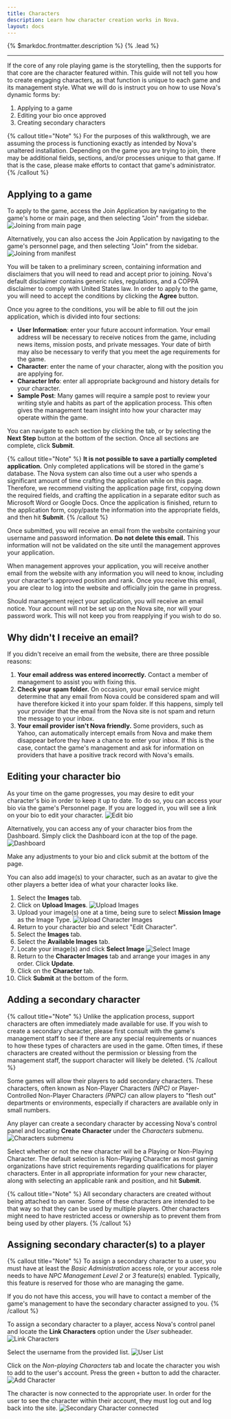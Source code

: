 ```yaml
---
title: Characters
description: Learn how character creation works in Nova.
layout: docs
---
```


{% $markdoc.frontmatter.description %} {% .lead %}

---

If the core of any role playing game is the storytelling, then the supports for that core are the character featured within. This guide will not tell you how to create engaging characters, as that function is unique to each game and its management style. What we will do is instruct you on how to use Nova's dynamic forms by:

1. Applying to a game
2. Editing your bio once approved
3. Creating secondary characters

{% callout title="Note" %}
For the purposes of this walkthrough, we are assuming the process is functioning exactly as intended by Nova's unaltered installation. Depending on the game you are trying to join, there may be additional fields, sections, and/or processes unique to that game. If that is the case, please make efforts to contact that game's administrator.
{% /callout %}

## Applying to a game

To apply to the game, access the Join Application by navigating to the game's home or main page, and then selecting "Join" from the sidebar.
![Joining from main page](/images/docs/2.7/using-characters/join-main.png)

Alternatively, you can also access the Join Application by navigating to the game's personnel page, and then selecting "Join" from the sidebar.
![Joining from manifest](/images/docs/2.7/using-characters/join-manifest.png)

You will be taken to a preliminary screen, containing information and disclaimers that you will need to read and accept prior to joining. Nova's default disclaimer contains generic rules, regulations, and a COPPA disclaimer to comply with United States law. In order to apply to the game, you will need to accept the conditions by clicking the **Agree** button.

Once you agree to the conditions, you will be able to fill out the join application, which is divided into four sections:

- **User Information**: enter your future account information. Your email address will be necessary to receive notices from the game, including news items, mission posts, and private messages. Your date of birth may also be necessary to verify that you meet the age requirements for the game.
- **Character**: enter the name of your character, along with the position you are applying for.
- **Character Info**: enter all appropriate background and history details for your character.
- **Sample Post**: Many games will require a sample post to review your writing style and habits as part of the application process. This often gives the management team insight into how your character may operate within the game.

You can navigate to each section by clicking the tab, or by selecting the **Next Step** button at the bottom of the section. Once all sections are complete, click **Submit**.

{% callout title="Note" %}
**It is not possible to save a partially completed application.** Only completed applications will be stored in the game's database. The Nova system can also time out a user who spends a significant amount of time crafting the application while on this page. Therefore, we recommend visiting the application page first, copying down the required fields, and crafting the application in a separate editor such as Microsoft Word or Google Docs. Once the application is finished, return to the application form, copy/paste the information into the appropriate fields, and then hit **Submit**.
{% /callout %}

Once submitted, you will receive an email from the website containing your username and password information. **Do not delete this email.** This information will not be validated on the site until the management approves your application.

When management approves your application, you will receive another email from the website with any information you will need to know, including your character's approved position and rank. Once you receive this email, you are clear to log into the website and officially join the game in progress.

Should management reject your application, you will receive an email notice. Your account will not be set up on the Nova site, nor will your password work. This will not keep you from reapplying if you wish to do so.

## Why didn't I receive an email?

If you didn't receive an email from the website, there are three possible reasons:

1. **Your email address was entered incorrectly.** Contact a member of management to assist you with fixing this.
2. **Check your spam folder.** On occasion, your email service might determine that any email from Nova could be considered spam and will have therefore kicked it into your spam folder. If this happens, simply tell your provider that the email from the Nova site is not spam and return the message to your inbox.
3. **Your email provider isn't Nova friendly.** Some providers, such as Yahoo, can automatically intercept emails from Nova and make them disappear before they have a chance to enter your inbox. If this is the case, contact the game's management and ask for information on providers that have a positive track record with Nova's emails.

## Editing your character bio

As your time on the game progresses, you may desire to edit your character's bio in order to keep it up to date. To do so, you can access your bio via the game's Personnel page. If you are logged in, you will see a link on your bio to edit your character.
![Edit bio](/images/docs/2.7/using-characters/edit-character.png)

Alternatively, you can access any of your character bios from the Dashboard. Simply click the Dashboard icon at the top of the page.
![Dashboard](/images/docs/2.7/using-characters/dashboard.png)

Make any adjustments to your bio and click submit at the bottom of the page.

You can also add image(s) to your character, such as an avatar to give the other players a better idea of what your character looks like.

1. Select the **Images** tab.
2. Click on **Upload Images**.
    ![Upload Images](/images/docs/2.7/using-characters/image-upload.png)
3. Upload your image(s) one at a time, being sure to select **Mission Image** as the Image Type.
    ![Upload Character Images](/images/docs/2.7/using-characters/image-choose.png)
4. Return to your character bio and select "Edit Character".
5. Select the **Images** tab.
6. Select the **Available Images** tab.
7. Locate your image(s) and click **Select Image**
    ![Select Image](/images/docs/2.7/using-characters/image-use.png)
8. Return to the **Character Images** tab and arrange your images in any order. Click **Update**.
9. Click on the **Character** tab.
10. Click **Submit** at the bottom of the form.

## Adding a secondary character

{% callout title="Note" %}
Unlike the application process, support characters are often immediately made available for use. If you wish to create a secondary character, please first consult with the game's management staff to see if there are any special requirements or nuances to how these types of characters are used in the game. Often times, if these characters are created without the permission or blessing from the management staff, the support character will likely be deleted.
{% /callout %}

Some games will allow their players to add secondary characters. These characters, often known as Non-Player Characters *(NPC)* or Player-Controlled Non-Player Characters *(PNPC)* can allow players to "flesh out" departments or environments, especially if characters are available only in small numbers.

Any player can create a secondary character by accessing Nova's control panel and locating **Create Character** under the *Characters* submenu.
![Characters submenu](/images/docs/2.7/using-characters/create-location.png)

Select whether or not the new character will be a Playing or Non-Playing Character. The default selection is Non-Playing Character as most gaming organizations have strict requirements regarding qualifications for player characters. Enter in all appropriate information for your new character, along with selecting an applicable rank and position, and hit **Submit**.

{% callout title="Note" %}
All secondary characters are created without being attached to an owner. Some of these characters are intended to be that way so that they can be used by multiple players. Other characters might need to have restricted access or ownership as to prevent them from being used by other players.
{% /callout %}

## Assigning secondary character(s) to a player

{% callout title="Note" %}
To assign a secondary character to a user, you must have at least the *Basic Administration* access role, or your access role needs to have *NPC Management Level 2* or *3* feature(s) enabled. Typically, this feature is reserved for those who are managing the game.

If you do not have this access, you will have to contact a member of the game's management to have the secondary character assigned to you.
{% /callout %}

To assign a secondary character to a player, access Nova's control panel and locate the **Link Characters** option under the *User* subheader.
![Link Characters](/images/docs/2.7/using-characters/link-location.png)

Select the username from the provided list.
![User List](/images/docs/2.7/using-characters/link-selectuser.png)

Click on the *Non-playing Characters* tab and locate the character you wish to add to the user's account. Press the green `+` button to add the character.
![Add Character](/images/docs/2.7/using-characters/link-assign.png)

The character is now connected to the appropriate user. In order for the user to see the character within their account, they must log out and log back into the site.
![Secondary Character connected](/images/docs/2.7/using-characters/link-finished.png)
